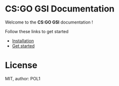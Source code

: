 # CS:GO GSI Documentation

Welcome to the **CS:GO GSI** documentation !

Follow these links to get started
- [Installation](installation.md)
- [Get started](get-started.md)

# License
MIT, author: POL1
